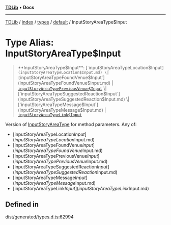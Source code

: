 [**TDLib**](../../../../../../README.md) • **Docs**

***

[TDLib](../../../../../../modules.md) / [index](../../../../../README.md) / [types](../../../README.md) / [default](../README.md) / InputStoryAreaType$Input

# Type Alias: InputStoryAreaType$Input

> **InputStoryAreaType$Input**: [`inputStoryAreaTypeLocation$Input`](inputStoryAreaTypeLocation$Input.md) \| [`inputStoryAreaTypeFoundVenue$Input`](inputStoryAreaTypeFoundVenue$Input.md) \| [`inputStoryAreaTypePreviousVenue$Input`](inputStoryAreaTypePreviousVenue$Input.md) \| [`inputStoryAreaTypeSuggestedReaction$Input`](inputStoryAreaTypeSuggestedReaction$Input.md) \| [`inputStoryAreaTypeMessage$Input`](inputStoryAreaTypeMessage$Input.md) \| [`inputStoryAreaTypeLink$Input`](inputStoryAreaTypeLink$Input.md)

Version of [InputStoryAreaType](InputStoryAreaType.md) for method parameters.
Any of:
- [inputStoryAreaTypeLocation$Input](inputStoryAreaTypeLocation$Input.md)
- [inputStoryAreaTypeFoundVenue$Input](inputStoryAreaTypeFoundVenue$Input.md)
- [inputStoryAreaTypePreviousVenue$Input](inputStoryAreaTypePreviousVenue$Input.md)
- [inputStoryAreaTypeSuggestedReaction$Input](inputStoryAreaTypeSuggestedReaction$Input.md)
- [inputStoryAreaTypeMessage$Input](inputStoryAreaTypeMessage$Input.md)
- [inputStoryAreaTypeLink$Input](inputStoryAreaTypeLink$Input.md)

## Defined in

dist/generated/types.d.ts:62994
